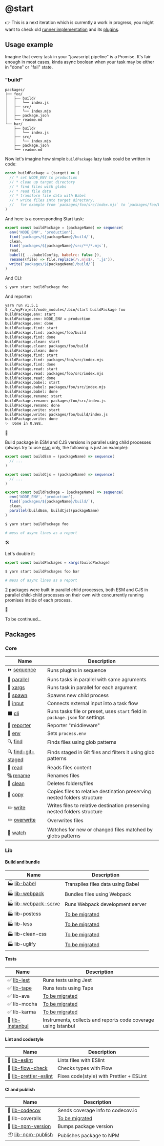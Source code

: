 # @start

👉 This is a next iteration which is currently a work in progress, you might want to check old [runner implementation](https://github.com/deepsweet/start/tree/old) and its [plugins](https://github.com/start-runner).

## Usage example

Imagine that every task in your "javascript pipeline" is a Promise. It's fair enough in most cases, kinda async boolean when your task may be either in "done" or "fail" state.

### "build"

```
packages/
├── foo/
│   ├── build/
│   │   └── index.js
│   ├── src/
│   │   └── index.mjs
│   ├── package.json
│   └── readme.md
└── bar/
    ├── build/
    │   └── index.js
    ├── src/
    │   └── index.mjs
    ├── package.json
    └── readme.md
```

Now let's imagine how simple `buildPackage` lazy task could be written in code:

```js
const buildPackage = (target) => (
  // * set NODE_ENV to production
  // * clean up target directory
  // * find files with globs
  // * read file data
  // * transform file data with Babel
  // * write files into target directory,
  //   for example from `packages/foo/src/index.mjs` to `packages/foo/build/index.js`
)
```

And here is a corresponding Start task:

```js
export const buildPackage = (packageName) => sequence(
  env('NODE_ENV', 'production'),
  find(`packages/${packageName}/build/`),
  clean,
  find(`packages/${packageName}/src/**/*.mjs`),
  read,
  babel({ ...babelConfig, babelrc: false }),
  rename((file) => file.replace(/\.mjs$/, '.js')),
  write(`packages/${packageName}/build/`)
)
```

And CLI:

```sh
$ yarn start buildPackage foo
```

And reporter:

```sh
yarn run v1.5.1
$ /…/myProject/node_modules/.bin/start buildPackage foo
buildPackage.env: start
buildPackage.env: NODE_ENV = production
buildPackage.env: done
buildPackage.find: start
buildPackage.find: packages/foo/build
buildPackage.find: done
buildPackage.clean: start
buildPackage.clean: packages/foo/build
buildPackage.clean: done
buildPackage.find: start
buildPackage.find: packages/foo/src/index.mjs
buildPackage.find: done
buildPackage.read: start
buildPackage.read: packages/foo/src/index.mjs
buildPackage.read: done
buildPackage.babel: start
buildPackage.babel: packages/foo/src/index.mjs
buildPackage.babel: done
buildPackage.rename: start
buildPackage.rename: packages/foo/src/index.js
buildPackage.rename: done
buildPackage.write: start
buildPackage.write: packages/foo/build/index.js
buildPackage.write: done
✨  Done in 0.98s.
```

🤔

Build package in ESM and CJS versions in parallel using child processes (always try to use [esm](https://github.com/standard-things/esm) only, the following is just an example):


```js
export const buildEsm = (packageName) => sequence(
  // ...
)

export const buildCjs = (packageName) => sequence(
  // ...
)

export const buildPackage = (packageName) => sequence(
  env('NODE_ENV', 'production'),
  find(`packages/${packageName}/build/`),
  clean,
  parallel(buildEsm, buildCjs)(packageName)
)
```

```sh
$ yarn start buildPackage foo
```

```sh
# mess of async lines as a report
```

🛠

Let's double it:

```js
export const buildPackages = xargs(buildPackage)
```

```sh
$ yarn start buildPackages foo bar
```

```sh
# mess of async lines as a report
```

2 packages were built in parallel child processes, both ESM and CJS in parallel child-child processes on their own with concurrently running promises inside of each process.

🛫

To be continued…

<!--
Run `prettier-eslint` to fix all the files in parallel:

```js
export const fixFile = (file) => task(
  input(file),
  read,
  prettierEslint(),
  overwrite
)

export const fix = () => task(
  find(`packages/${packageName}/src/**/*.js`),
  xargs(fixFile, { workers: 4 })
)
```

```sh
$ yarn start fix
``` -->

## Packages

### Core

| Name                                           | Description                                                                  |
| ---------------------------------------------- | ---------------------------------------------------------------------------- |
| ⏩ [sequence](packages/sequence)               | Runs plugins in sequence                                                     |
| 🔀 [parallel](packages/parallel)               | Runs tasks in parallel with same agruments                                   |
| 🔂 [xargs](packages/xargs)                     | Runs task in parallel for each argument                                      |
| 🐣 [spawn](packages/spawn)                     | Spawns new child process                                                     |
| 🔌 [input](packages/input)                     | Connects external input into a task flow                                     |
| ⬛️ [cli](packages/cli)                        | Runs tasks file or preset, uses `start` field in `package.json` for settings |
| 📄 [reporter](packages/reporter)               | Reporter "middleware"                                                        |
| 👔 [env](packages/env)                         | Sets `process.env`                                                           |
| 🔍 [find](packages/find)                       | Finds files using glob patterns                                              |
| 🔍 [find-git-staged](packages/find-git-staged) | Finds staged in Git files and filters it using glob patterns                 |
| 📖 [read](packages/read)                       | Reads files content                                                          |
| 🔠 [rename](packages/rename)                   | Renames files                                                                |
| 🚽 [clean](packages/clean)                     | Deletes folders/files                                                        |
| 👯 [copy](packages/copy)                       | Copies files to relative destination preserving nested folders structure     |
| ✏️ [write](packages/write)                     | Writes files to relative destination preserving nested folders structure     |
| ✏️ [overwrite](packages/lib/overwrite)         | Overwrites files                                                             |
| 👀 [watch](packages/watch)                     | Watches for new or changed files matched by globs patterns                   |

### Lib

#### Build and bundle

| Name                                               | Description                                                 |
| -------------------------------------------------- | ----------------------------------------------------------- |
| 🏭 [lib-babel](packages/lib/babel)                 | Transpiles files data using Babel                           |
| 🏭 [lib-webpack](packages/lib/webpack)             | Bundles files using Webpack                                 |
| 🏭 [lib-webpack-serve](packages/lib/webpack-serve) | Runs Webpack development server                             |
| 🏭 lib-postcss                                     | [To be migrated](https://github.com/start-runner/postcss)   |
| 🏭 lib-less                                        | [To be migrated](https://github.com/start-runner/less)      |
| 🏭 lib-clean-css                                   | [To be migrated](https://github.com/start-runner/clean-css) |
| 🏭 lib-uglify                                      | [To be migrated](https://github.com/start-runner/uglify)    |

#### Tests

| Name                                      | Description                                                    |
| ----------------------------------------- | -------------------------------------------------------------- |
| ✅ [lib-jest](packages/lib/jest)          | Runs tests using Jest                                          |
| ✅ [lib-tape](packages/lib/tape)          | Runs tests using Tape                                          |
| ✅ lib-ava                                | [To be migrated](https://github.com/start-runner/ava)          |
| ✅ lib-mocha                              | [To be migrated](https://github.com/start-runner/mocha)        |
| ✅ lib-karma                              | [To be migrated](https://github.com/start-runner/karma)        |
| 💯 [lib-instanbul](packages/lib/istanbul) | Instruments, collects and reports code coverage using Istanbul |

#### Lint and codestyle

| Name                                                   | Description                              |
| ------------------------------------------------------ | ---------------------------------------- |
| 🚷 [lib-eslint](packages/lib/eslint)                   | Lints files with ESlint                  |
| 🚷 [lib-flow-check](packages/lib/flow-check)           | Checks types with Flow                   |
| 💄 [lib-prettier-eslint](packages/lib/prettier-eslint) | Fixes code(style) with Prettier + ESLint |

#### CI and publish

| Name                                           | Description                                                 |
| ---------------------------------------------- | ----------------------------------------------------------- |
| 💯 [lib-codecov](packages/lib/codecov)         | Sends coverage info to codecov.io                           |
| 💯 lib-coveralls                               | [To be migrated](https://github.com/start-runner/coveralls) |
| 🔢 [lib-npm-version](packages/lib/npm-version) | Bumps package version                                       |
| 📦 [lib-npm-publish](packages/lib/npm-publish) | Publishes package to NPM                                    |
